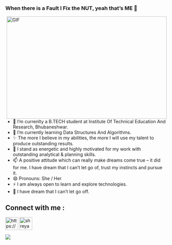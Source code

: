 ### When there is a Fault I Fix the NUT, yeah that’s ME 👋

<img align="right" alt="GIF" src="https://i.gifer.com/1UEn.gif" width="500" height="320" />

- 🔭 I’m currenlty a B.TECH student at Institute Of Technical Education And Research, Bhubaneshwar.
- 🌱 I’m currently learning Data Structures And Algorithms.
- ✨ The more I believe in my abilities, the more I will use my talent to produce outstanding results.
- 💬 I stand as energetic and highly motivated for my work with outstanding analytical & planning skills.
- 📫 A positive attitude which can really make dreams come true – it did for me. I have dream that I can’t let go of, trust my instincts and pursue it. 
- 😄 Pronouns: She / Her
- ⚡ I am always open to learn and explore technologies. 
- 🌠 I have dream that I can’t let go off.



## Connect with me :

<p align="left">
<a href=https://newrealitiesoflife.wordpress.com/home/ target="blank"><img align="center" src=https://cdn.jsdelivr.net/npm/simple-icons@3.0.1/icons/wordpress.svg alt="https://newrealitiesoflife.wordpress.com/home/" height="40" width="40" /></a>
<a href=https://www.linkedin.com/in/shreya-singh-a61a781a5 target="blank"><img align="center" src=https://cdn.jsdelivr.net/npm/simple-icons@3.0.1/icons/linkedin.svg alt="shreya" height="40" width="40" /></a>
</p>


<img src="https://github-readme-stats.vercel.app/api?username=Shreya479&&show_icons=true&title_color=ffffff&icon_color=bb2acf&text_color=daf7dc&bg_color=151515">


